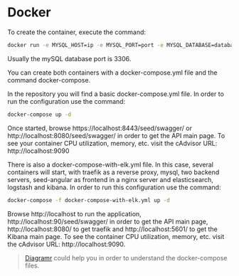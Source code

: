 # Docker

To create the container, execute the command:

```bash
docker run -e MYSQL_HOST=ip -e MYSQL_PORT=port -e MYSQL_DATABASE=database -e MYSQL_USER=user -e MYSQL_PASSWORD=password -p 8443:8443 -p 8080:8080 systelab/seed-jee
```

Usually the mySQL database port is 3306.

You can create both containers with a docker-compose.yml file and the command docker-compose.

In the repository you will find a basic docker-compose.yml file. In order to run the configuration use the command:

```bash
docker-compose up -d
```

Once started, browse https://localhost:8443/seed/swagger/ or http://localhost:8080/seed/swagger/ in order to get the API main page. To see your container CPU utilization, memory, etc. visit the cAdvisor URL: http://localhost:9090

There is also a docker-compose-with-elk.yml file. In this case, several containers will start, with traefik as a reverse proxy, mysql, two backend servers, seed-angular as frontend in a nginx server and elasticsearch, logstash and kibana. In order to run this configuration use the command:

```bash
docker-compose -f docker-compose-with-elk.yml up -d
```

Browse http://localhost to run the application, http://localhost:90/seed/swagger/ in order to get the API main page, http://localhost:8080/ to get traefik  and http://localhost:5601/ to get the Kibana main page. To see the container CPU utilization, memory, etc. visit the cAdvisor URL: http://localhost:9090.

> [Diagramr](http://diagramr.inventage.com/) could help you in order to understand the docker-compose files.
